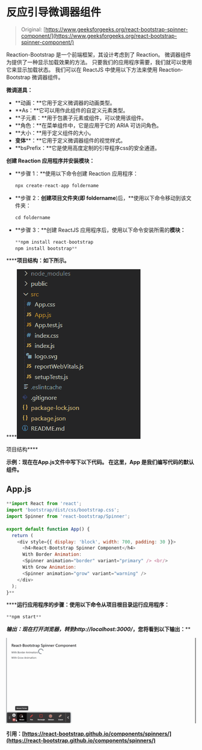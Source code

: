 # 反应引导微调器组件

> Original: [https://www.geeksforgeeks.org/react-bootstrap-spinner-component/](https://www.geeksforgeeks.org/react-bootstrap-spinner-component/)

Reaction-Bootstrap 是一个前端框架，其设计考虑到了 Reaction。 微调器组件为提供了一种显示加载效果的方法。 只要我们的应用程序需要，我们就可以使用它来显示加载状态。 我们可以在 ReactJS 中使用以下方法来使用 Reaction-Bootstrap 微调器组件。

**微调道具：**

*   **动画：**它用于定义微调器的动画类型。
*   **As：**它可以用作此组件的自定义元素类型。
*   **子元素：**用于包裹子元素或组件，可以使用该组件。
*   **角色：**在菜单组件中，它是应用于它的 ARIA 可访问角色。
*   **大小：**用于定义组件的大小。
*   **变体****：**它用于定义微调器组件的视觉样式。
*   **bsPrefix：**它是使用高度定制的引导程序css的安全通道。

**创建 Reaction 应用程序并安装模块：**

*   **步骤 1：**使用以下命令创建 Reaction 应用程序：

    ```jsx
    npx create-react-app foldername
    ```

*   **步骤 2：**创建项目文件夹(即 foldername**)后，**使用以下命令移动到该文件夹：

    ```jsx
    cd foldername
    ```

*   **步骤 3：**创建 ReactJS 应用程序后，使用以下命令安装所需的****模块：****

    ```jsx
    **npm install react-bootstrap 
    npm install bootstrap**
    ```

******项目结构：**如下所示。****

****![](img/f04ae0d8b722a9fff0bd9bd138b29c23.png)

项目结构**** 

******示例：**现在在**App.js**文件中写下以下代码。 在这里，App 是我们编写代码的默认组件。****

## ****App.js****

```jsx
**import React from 'react';
import 'bootstrap/dist/css/bootstrap.css';
import Spinner from 'react-bootstrap/Spinner';

export default function App() {
  return (
    <div style={{ display: 'block', width: 700, padding: 30 }}>
      <h4>React-Bootstrap Spinner Component</h4>
      With Border Animation: 
      <Spinner animation="border" variant="primary" /> <br/>
      With Grow Animation:
      <Spinner animation="grow" variant="warning" />
    </div>
  );
}**
```

******运行应用程序的步骤：**使用以下命令从项目根目录运行应用程序：****

```jsx
**npm start**
```

******输出：**现在打开浏览器，转到***http://localhost:3000/***，您将看到以下输出：****

****![](img/b327a3eca0dcb157fd612f1ce2350905.png)****

******引用：**[https://react-bootstrap.github.io/components/spinners/](https://react-bootstrap.github.io/components/spinners/)****
